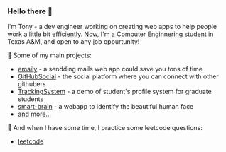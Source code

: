 ### Hello there 👋

I'm Tony - a dev engineer working on creating web apps to help people work a little bit efficiently. Now, I'm a Computer Enginnering student in Texas A&M, and open to any job oppurtunity!

🚀 Some of my main projects:

- [emaily](https://github.com/CCTSAI-Tony/emaily) - a sendding mails web app could save you tons of time
- [GitHubSocial](https://github.com/CCTSAI-Tony/GitHubSocial) - the social platform where you can connect with other githubers
- [TrackingSystem](https://github.com/CCTSAI-Tony/TrackingSystem) - a demo of student's profile system for graduate students
- [smart-brain](https://github.com/CCTSAI-Tony/smart-brain) - a webapp to identify the beautiful human face
- [and more...](https://github.com/CCTSAI-Tony)

🤡 And when I have some time, I practice some leetcode questions:

- [leetcode](https://github.com/CCTSAI-Tony/leetcode)
